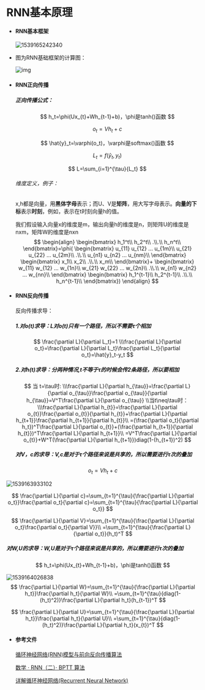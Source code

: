# RNN基本原理

- #### RNN基本框架

  ![1539165242340](C:\Users\lixian5\AppData\Roaming\Typora\typora-user-images\1539165242340.png)

- 图为RNN基础框架的计算图：

  ![img](file:///c:\users\lixian5\documents\jddongdong\jimenterprise\lixian283\temp\jdonline20181010131324.png)

- #### RNN正向传播

  ##### 正向传播公式：

  $$
  h_t=\phi(Ux_{t}+Wh_{t-1}+b)，\phi是tanh()函数
  $$

  $$
  o_t=Vh_{t}+c
  $$

  $$
  \hat{y}_t=\varphi(o_t)，\varphi是softmax()函数
  $$

  $$
  L_t=f(\hat{y}_t,y_t)
  $$

  $$
  L=\sum_{i=1}^{\tau}{L_t}
  $$

  ###### 维度定义，例子：

  x,h都是向量，用**黑体字母**表示；而U、V是**矩阵**，用大写字母表示。**向量的下标**表示**时刻**，例如，表示在t时刻向量h的值。

  我们假设输入向量x的维度是m，输出向量h的维度是n，则矩阵U的维度是nxm，矩阵W的维度是nxn
  $$
  \begin{align}
  \begin{bmatrix}
  h_1^t\\
  h_2^t\\
  .\\.\\
  h_n^t\\
  \end{bmatrix}=\phi(
  \begin{bmatrix}
  u_{11} u_{12} ... u_{1m}\\
  u_{21} u_{22} ... u_{2m}\\
  .\\.\\
  u_{n1} u_{n2} ... u_{nm}\\
  \end{bmatrix}
  \begin{bmatrix}
  x_1\\
  x_2\\
  .\\.\\
  x_m\\
  \end{bmatrix}+
  \begin{bmatrix}
  w_{11} w_{12} ... w_{1n}\\
  w_{21} w_{22} ... w_{2n}\\
  .\\.\\
  w_{n1} w_{n2} ... w_{nn}\\
  \end{bmatrix}
  \begin{bmatrix}
  h_1^{t-1}\\
  h_2^{t-1}\\
  .\\.\\
  h_n^{t-1}\\
  \end{bmatrix})
  \end{align}
  $$

- #### RNN反向传播

  反向传播求导：

  ##### 1.对o(t)求导：L对o(t)只有一个路径，所以不需要τ个相加

  $$
  \frac{\partial L}{\partial L_t}=1
  \\\frac{\partial L}{\partial o_t}=\frac{\partial L}{\partial L_t}\frac{\partial L_t}{\partial o_t}=\hat{y}_t-y_t
  $$

  ##### 2.对h(t)求导：分两种情况,t不等于τ的时候会传2条路径，所以要相加

  $$
  当 t=\tau时:
  \\\frac{\partial L}{\partial h_{\tau}}=\frac{\partial L}{\partial o_{\tau}}\frac{\partial o_{\tau}}{\partial h_{\tau}}=V^T\frac{\partial L}{\partial o_{\tau}}
  \\当t\neq\tau时：
  \\\frac{\partial L}{\partial h_{t}}=\frac{\partial L}{\partial o_{t}}\frac{\partial o_{t}}{\partial h_{t}}+\frac{\partial L}{\partial h_{t+1}}\frac{\partial h_{t+1}}{\partial h_{t}}\\
  =(\frac{\partial o_t}{\partial h_t})^T\frac{\partial L}{\partial o_{t}}+(\frac{\partial h_{t+1}}{\partial h_{t}})^T\frac{\partial L}{\partial h_{t+1}}\\
  =V^T\frac{\partial L}{\partial o_{t}}+W^T(\frac{\partial L}{\partial h_{t+1}})diag(1-(h_{t+1})^2)
  $$



  ##### 对V，c的求导：V,c是对于τ个路径来说是共享的，所以需要进行τ次的叠加

$$
o_t=Vh_{t}+c
$$

![1539163933102](D:\02.Structure\markdown笔记\%5CUsers%5Clixian5%5CAppData%5CRoaming%5CTypora%5Ctypora-user-images%5C1539163933102.png)

$$
\frac{\partial L}{\partial c}=\sum_{t=1}^{\tau}{\frac{\partial L}{\partial o_t}}\frac{\partial o_t}{\partial c}=\sum_{t=1}^{\tau}{\frac{\partial L}{\partial o_t}}
$$

$$
\frac{\partial L}{\partial V}=\sum_{t=1}^{\tau}{\frac{\partial L}{\partial o_t}\frac{\partial o_t}{\partial V}}\\
=\sum_{t=1}^{\tau}{\frac{\partial L}{\partial o_t}}(h_t)^T
$$

##### 对W,U的求导：W,U是对于τ个路径来说是共享的，所以需要进行τ次的叠加

$$
h_t=\phi(Ux_{t}+Wh_{t-1}+b)，\phi是tanh()函数
$$

![1539164026838](C:\Users\lixian5\AppData\Roaming\Typora\typora-user-images\1539164026838.png)
$$
\frac{\partial L}{\partial W}=\sum_{t=1}^{\tau}{\frac{\partial L}{\partial h_t}}\frac{\partial h_t}{\partial W}\\
=\sum_{t=1}^{\tau}{diag(1-(h_t)^2)}\frac{\partial L}{\partial h_t}(h_{t-1})^T
$$

$$
\frac{\partial L}{\partial U}=\sum_{t=1}^{\tau}{\frac{\partial L}{\partial h_t}}\frac{\partial h_t}{\partial U}\\
=\sum_{t=1}^{\tau}{diag(1-(h_t)^2)}\frac{\partial L}{\partial h_t}(x_{t})^T
$$



- #### 参考文件

  [循环神经网络(RNN)模型与前向反向传播算法](https://www.cnblogs.com/pinard/p/6509630.html)

  [数学 · RNN（二）· BPTT 算法](https://zhuanlan.zhihu.com/p/26892413)

  [详解循环神经网络(Recurrent Neural Network)](https://www.jianshu.com/p/39a99c88a565)


